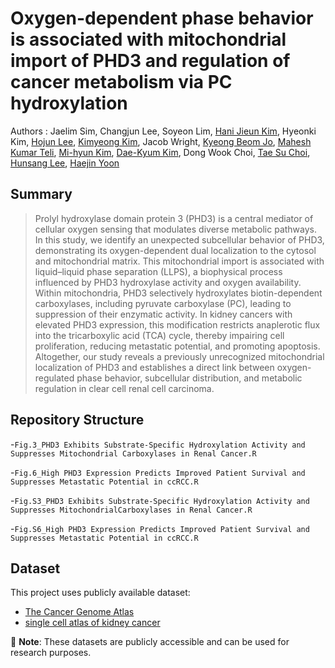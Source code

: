 # Oxygen-dependent phase behavior is associated with mitochondrial import of PHD3 and regulation of cancer metabolism via PC hydroxylation
Authors : Jaelim Sim, Changjun Lee, Soyeon Lim, [Hani Jieun Kim](https://scholar.google.com/citations?hl=en&user=dVDoGfgAAAAJ), Hyeonki Kim, [Hojun Lee](https://orcid.org/0009-0001-5395-2051), [Kimyeong Kim](https://orcid.org/0009-0003-4132-8977), Jacob Wright, [Kyeong Beom Jo](https://scholar.google.com/citations?hl=en&user=fiWHs_IAAAAJ), [Mahesh Kumar Teli](https://scholar.google.co.in/citations?user=Kk0jbnAAAAAJ&hl=en), [Mi-hyun Kim](https://scholar.google.com/citations?hl=en&user=_hJ6GpMAAAAJ), [Dae-Kyum Kim](https://scholar.google.com/citations?hl=en&user=1vrt1TAAAAAJ), Dong Wook Choi, [Tae Su Choi](https://scholar.google.com/citations?user=yM_9quUAAAAJ&hl=en), [Hunsang Lee](https://scholar.google.com/citations?hl=en&user=OTb8CK4AAAAJ&view_op=list_works&sortby=pubdate), [Haejin Yoon](https://scholar.google.co.kr/citations?user=1paFUdEAAAAJ&hl=en&oi=ao)

## Summary
> Prolyl hydroxylase domain protein 3 (PHD3) is a central mediator of cellular oxygen sensing that modulates diverse metabolic pathways. In this study, we identify an unexpected subcellular behavior of PHD3, demonstrating its oxygen-dependent dual localization to the cytosol and mitochondrial matrix. This mitochondrial import is associated with liquid–liquid phase separation (LLPS), a biophysical process influenced by PHD3 hydroxylase activity and oxygen availability. Within mitochondria, PHD3 selectively hydroxylates biotin-dependent carboxylases, including pyruvate carboxylase (PC), leading to suppression of their enzymatic activity. In kidney cancers with elevated PHD3 expression, this modification restricts anaplerotic flux into the tricarboxylic acid (TCA) cycle, thereby impairing cell proliferation, reducing metastatic potential, and promoting apoptosis. Altogether, our study reveals a previously unrecognized mitochondrial localization of PHD3 and establishes a direct link between oxygen-regulated phase behavior, subcellular distribution, and metabolic regulation in clear cell renal cell carcinoma.

## Repository Structure
-`Fig.3_PHD3 Exhibits Substrate-Specific Hydroxylation Activity and Suppresses Mitochondrial Carboxylases in Renal Cancer.R`

-`Fig.6_High PHD3 Expression Predicts Improved Patient Survival and Suppresses Metastatic Potential in ccRCC.R`

-`Fig.S3_PHD3 Exhibits Substrate-Specific Hydroxylation Activity and Suppresses MitochondrialCarboxylases in Renal Cancer.R`

-`Fig.S6_High PHD3 Expression Predicts Improved Patient Survival and Suppresses Metastatic Potential in ccRCC.R`

## Dataset
This project uses publicly available dataset: 
- [The Cancer Genome Atlas](https://portal.gdc.cancer.gov/)
- [single cell atlas of kidney cancer](https://www.sanger.ac.uk/collaboration/microenvironment-of-kidney-cancer/)

📌 **Note**: These datasets are publicly accessible and can be used for research purposes.  

